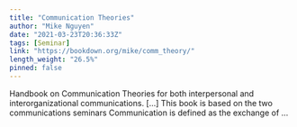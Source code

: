 ```yaml
---
title: "Communication Theories"
author: "Mike Nguyen"
date: "2021-03-23T20:36:33Z"
tags: [Seminar]
link: "https://bookdown.org/mike/comm_theory/"
length_weight: "26.5%"
pinned: false
---
```


Handbook on Communication Theories for both interpersonal and interorganizational communications. [...] This book is based on the two communications seminars Communication is defined as the exchange of ...
